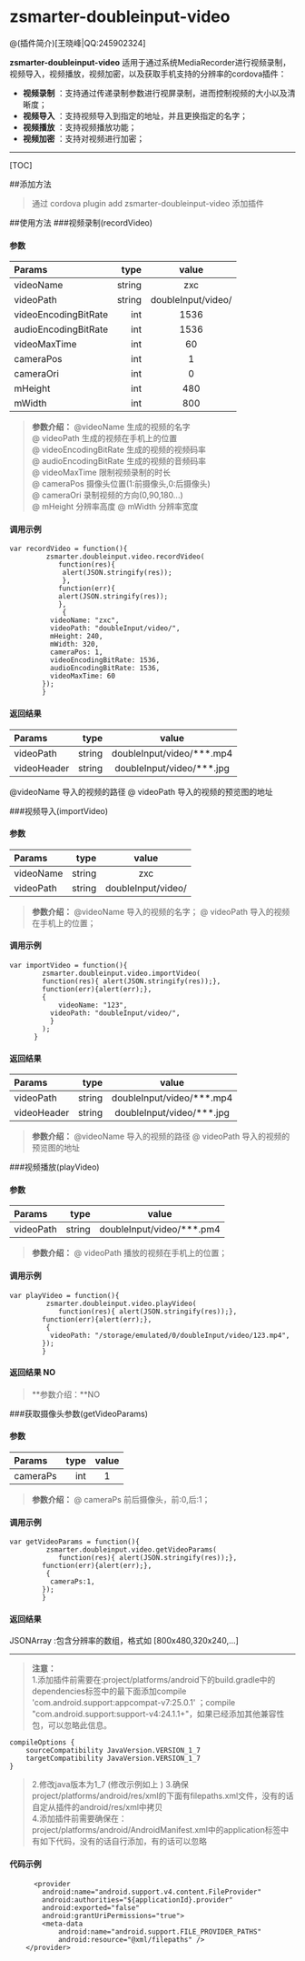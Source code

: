 # zsmarter-doubleinput-video

@(插件简介)[王晓峰|QQ:245902324]



**zsmarter-doubleinput-video**
适用于通过系统MediaRecorder进行视频录制，视频导入，视频播放，视频加密，以及获取手机支持的分辨率的cordova插件：
 
- **视频录制** ：支持通过传递录制参数进行视屏录制，进而控制视频的大小以及清晰度；
- **视频导入** ：支持视频导入到指定的地址，并且更换指定的名字；
- **视频播放** ：支持视频播放功能；
- **视频加密** ：支持对视频进行加密；


-------------------

[TOC]

##添加方法

> 通过   cordova plugin add zsmarter-doubleinput-video  添加插件

##使用方法
###视频录制(recordVideo)
#### 参数
| Params      |    type | value  |
| :-------- | --------:| :--: |
| videoName  | string |  zxc   |
| videoPath     |   string |  doubleInput/video/  |
| videoEncodingBitRate     |   int |  1536  |
| audioEncodingBitRate     |   int |  1536  |
| videoMaxTime     |   int |  60  |
| cameraPos     |   int |  1  |
| cameraOri     |   int |  0  |
| mHeight     |   int |  480  |
| mWidth     |   int |  800  |
 >**参数介绍：**
@videoName  生成的视频的名字        
@ videoPath   生成的视频在手机上的位置      
@ videoEncodingBitRate    生成的视频的视频码率      
@ audioEncodingBitRate    生成的视频的音频码率      
@ videoMaxTime   限制视频录制的时长     
@ cameraPos   摄像头位置(1:前摄像头,0:后摄像头)     
@ cameraOri   录制视频的方向(0,90,180...)   
@ mHeight     分辨率高度
@ mWidth    分辨率宽度
#### 调用示例
    var recordVideo = function(){
             zsmarter.doubleinput.video.recordVideo(
                function(res){
                 alert(JSON.stringify(res));
                 },
	            function(err){
	            alert(JSON.stringify(res));
	            },
	             {
              videoName: "zxc",
              videoPath: "doubleInput/video/",
              mHeight: 240,
              mWidth: 320,
              cameraPos: 1,
              videoEncodingBitRate: 1536,
              audioEncodingBitRate: 1536,
              videoMaxTime: 60
            });
            }
#### 返回结果
| Params      |    type | value  |
| :-------- | --------:| :--: |
| videoPath  | string |   doubleInput/video/***.mp4  |
| videoHeader     |   string |  doubleInput/video/***.jpg  |
 > 
 @videoName  导入的视频的路径
@ videoPath   导入的视频的预览图的地址


###视频导入(importVideo)
#### 参数
| Params      |    type | value  |
| :-------- | --------:| :--: |
| videoName  | string |  zxc   |
| videoPath     |   string |  doubleInput/video/  |
 > **参数介绍：**
 @videoName  导入的视频的名字；
@ videoPath   导入的视频在手机上的位置；

#### 调用示例
    var importVideo = function(){
            zsmarter.doubleinput.video.importVideo(
            function(res){ alert(JSON.stringify(res));},
            function(err){alert(err);},
            {
                videoName: "123",
              videoPath: "doubleInput/video/",
              }
            );
          }
#### 返回结果
| Params      |    type | value  |
| :-------- | --------:| :--: |
| videoPath  | string |   doubleInput/video/***.mp4  |
| videoHeader     |   string |  doubleInput/video/***.jpg  |
 > **参数介绍：**
  @videoName  导入的视频的路径
@ videoPath   导入的视频的预览图的地址


###视频播放(playVideo)
#### 参数
| Params      |    type | value  |
| :-------- | --------:| :--: |
| videoPath     |   string |  doubleInput/video/***.pm4  |
 > **参数介绍：**
@ videoPath   播放的视频在手机上的位置；

#### 调用示例

    var playVideo = function(){
             zsmarter.doubleinput.video.playVideo(
                function(res){ alert(JSON.stringify(res));},
            function(err){alert(err);},
             {
              videoPath: "/storage/emulated/0/doubleInput/video/123.mp4",
            });
            }
#### 返回结果 NO

 > **参数介绍：**NO


###获取摄像头参数(getVideoParams)
#### 参数
| Params      |    type | value  |
| :-------- | --------:| :--: |
| cameraPs     |   int |  1 |
 > **参数介绍：**
@ cameraPs   前后摄像头，前:0,后:1；

#### 调用示例

    var getVideoParams = function(){
             zsmarter.doubleinput.video.getVideoParams(
                function(res){ alert(JSON.stringify(res));},
            function(err){alert(err);},
             {
              cameraPs:1,
            });
            }
#### 返回结果 
JSONArray :包含分辨率的数组，格式如  [800x480,320x240,...]

-------------------
 > **注意：**       
 1.添加插件前需要在:project/platforms/android下的build.gradle中的dependencies标签中的最下面添加compile 'com.android.support:appcompat-v7:25.0.1' ；compile "com.android.support:support-v4:24.1.1+"，如果已经添加其他兼容性包，可以忽略此信息。     
 
    compileOptions {
        sourceCompatibility JavaVersion.VERSION_1_7
        targetCompatibility JavaVersion.VERSION_1_7
    }
    
  > 2.修改java版本为1_7  (修改示例如上 )
  > 3.确保project/platforms/android/res/xml的下面有filepaths.xml文件，没有的话自定从插件的android/res/xml中拷贝       
  > 4.添加插件前需要确保在：project/platforms/android/AndroidManifest.xml中的application标签中有如下代码，没有的话自行添加，有的话可以忽略        
#### 代码示例
	      <provider
            android:name="android.support.v4.content.FileProvider"
            android:authorities="${applicationId}.provider"
            android:exported="false"
            android:grantUriPermissions="true">
            <meta-data
                android:name="android.support.FILE_PROVIDER_PATHS"
                android:resource="@xml/filepaths" />
        </provider>
